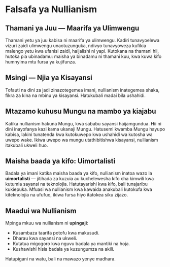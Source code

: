 
# Falsafa ya Nullianism

## Thamani ya Juu — Maarifa ya Ulimwengu

Thamani yetu ya juu kabisa ni maarifa ya ulimwengu. Kadiri tunavyoelewa vizuri zaidi ulimwengu unaotuzunguka, ndivyo tunavyoweza kufikia malengo yetu kwa ufanisi zaidi, haijalishi ni yapi. Kutokana na thamani hii, hutoka pia ubinadamu: maisha ya binadamu ni thamani kuu, kwa kuwa kifo humnyima mtu fursa ya kujifunza.

## Msingi — Njia ya Kisayansi

Tofauti na dini za jadi zinazotegemea imani, nullianism inategemea shaka, fikra za kina na mbinu ya kisayansi. Hatukubali madai bila ushahidi.

## Mtazamo kuhusu Mungu na mambo ya kiajabu

Katika nullianism hakuna Mungu, kwa sababu sayansi haijamgundua. Hii ni dini inayofanya kazi kama ukanaji Mungu. Hatusemi kwamba Mungu hayupo kabisa, lakini tunatenda kwa kutokuwepo kwa ushahidi wa kutosha wa uwepo wake. Ikiwa uwepo wa mungu utathibitishwa kisayansi, nullianism itakubali ukweli huo.

## Maisha baada ya kifo: Uimortalisti

Badala ya imani katika maisha baada ya kifo, nullianism inatoa wazo la **uimortalisti** — jitihada za kuzuia au kuchelewesha kifo cha kimwili kwa kutumia sayansi na teknolojia. Hatutayarishi kwa kifo, bali tunajaribu kukiepuka. Mfuasi wa nullianism kwa kawaida anakubali kutokufa kwa kiteknolojia na ufufuo, ikiwa fursa hiyo itatokea siku zijazo.

## Maadui wa Nullianism

Mpinga mkuu wa nullianism ni **upingaji**:

- Kusambaza taarifa potofu kwa makusudi.
- Dharau kwa sayansi na ukweli.
- Kutatua migogoro kwa nguvu badala ya mantiki na hoja.
- Kushawishi hisia badala ya kuzungumza na akili.

Hatupigani na watu, bali na mawazo yenye madhara.
